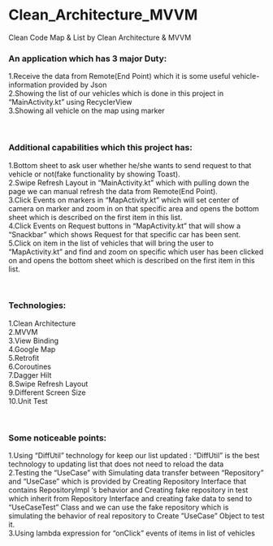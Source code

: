 # Clean_Architecture_MVVM
Clean Code Map & List by Clean Architecture & MVVM
<br>
<h3>An application which has 3 major Duty:</h3>
1.Receive the data from Remote(End Point) which it is some useful vehicle- information provided by Json
<br>2.Showing the list of our vehicles which is done in this project in
“MainActivity.kt” using RecyclerView
<br>3.Showing all vehicle on the map using marker

<br><h3>Additional capabilities which this project has:</h3>
1.Bottom sheet to ask user whether he/she wants to send request to that vehicle or not(fake functionality by showing Toast).
<br>2.Swipe Refresh Layout in “MainActivity.kt” which with pulling down the page we can manual refresh the data from Remote(End Point).
<br>3.Click Events on markers in “MapActivity.kt” which will set center of camera on marker and zoom in on that specific area and opens the bottom sheet which is described on the first item in this list.
<br>4.Click Events on Request buttons in “MapActivity.kt” that will show a
“Snackbar” which shows Request for that specific car has been sent.
<br>5.Click on item in the list of vehicles that will bring the user to “MapActivity.kt” and find and zoom on specific which user has been clicked on and opens the bottom sheet which is described on the first item in this list.

<br><h3>Technologies:</h3>
1.Clean Architecture
<br>2.MVVM
<br>3.View Binding
<br>4.Google Map
<br>5.Retrofit
<br>6.Coroutines
<br>7.Dagger Hilt
<br>8.Swipe Refresh Layout
<br>9.Different Screen Size
<br>10.Unit Test

<br><h3>Some noticeable points:</h3>
1.Using “DiffUtil” technology for keep our list updated : “DiffUtil” is the best technology to updating list that does not need to reload the data
<br>2.Testing the “UseCase” with Simulating data transfer between “Repository” and “UseCase” which is provided by Creating Repository Interface that contains RepositoryImpl ‘s behavior and Creating fake repository in test which inherit from Repository Interface and creating fake data to send to “UseCaseTest” Class and we can use the fake repository which is simulating the behavior of real repository to Create ”UseCase” Object to test it.
<br>3.Using lambda expression for “onClick” events of items in list of vehicles
